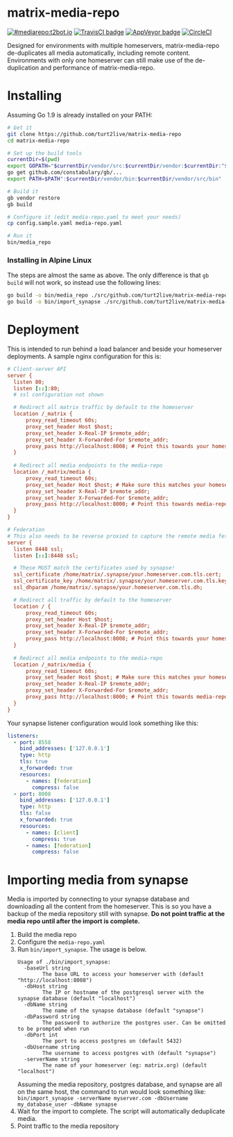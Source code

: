 # matrix-media-repo

[![#mediarepo:t2bot.io](https://img.shields.io/badge/matrix-%23mediarepo:t2bot.io-brightgreen.svg)](https://matrix.to/#/#mediarepo:t2bot.io)
[![TravisCI badge](https://travis-ci.org/turt2live/matrix-media-repo.svg?branch=master)](https://travis-ci.org/turt2live/matrix-media-repo)
[![AppVeyor badge](https://ci.appveyor.com/api/projects/status/github/turt2live/matrix-media-repo?branch=master&svg=true)](https://ci.appveyor.com/project/turt2live/matrix-media-repo)
[![CircleCI](https://circleci.com/gh/turt2live/matrix-media-repo/tree/master.svg?style=svg)](https://circleci.com/gh/turt2live/matrix-media-repo/tree/master)

Designed for environments with multiple homeservers, matrix-media-repo de-duplicates all media automatically, including remote content. Environments with only one homeserver can still make use of the de-duplication and performance of matrix-media-repo.

# Installing

Assuming Go 1.9 is already installed on your PATH:
```bash
# Get it
git clone https://github.com/turt2live/matrix-media-repo
cd matrix-media-repo

# Set up the build tools
currentDir=$(pwd)
export GOPATH="$currentDir/vendor/src:$currentDir/vendor:$currentDir:"$GOPATH
go get github.com/constabulary/gb/...
export PATH=$PATH":$currentDir/vendor/bin:$currentDir/vendor/src/bin"

# Build it
gb vendor restore
gb build

# Configure it (edit media-repo.yaml to meet your needs)
cp config.sample.yaml media-repo.yaml

# Run it
bin/media_repo
```

### Installing in Alpine Linux

The steps are almost the same as above. The only difference is that `gb build` will not work, so instead use the following lines:
```bash
go build -o bin/media_repo ./src/github.com/turt2live/matrix-media-repo/cmd/media_repo/
go build -o bin/import_synapse ./src/github.com/turt2live/matrix-media-repo/cmd/import_synapse/
```

# Deployment

This is intended to run behind a load balancer and beside your homeserver deployments. A sample nginx configuration for this is:

```ini
# Client-server API
server {
  listen 80;
  listen [::]:80;
  # ssl configuration not shown

  # Redirect all matrix traffic by default to the homeserver
  location /_matrix {
      proxy_read_timeout 60s;
      proxy_set_header Host $host;
      proxy_set_header X-Real-IP $remote_addr;
      proxy_set_header X-Forwarded-For $remote_addr;
      proxy_pass http://localhost:8008; # Point this towards your homeserver
  }
  
  # Redirect all media endpoints to the media-repo
  location /_matrix/media {
      proxy_read_timeout 60s;
      proxy_set_header Host $host; # Make sure this matches your homeserver in media-repo.yaml
      proxy_set_header X-Real-IP $remote_addr;
      proxy_set_header X-Forwarded-For $remote_addr;
      proxy_pass http://localhost:8000; # Point this towards media-repo
  }
}

# Federation
# This also needs to be reverse proxied to capture the remote media fetching from other servers
server {
  listen 8448 ssl;
  listen [::]:8448 ssl;

  # These MUST match the certificates used by synapse!
  ssl_certificate /home/matrix/.synapse/your.homeserver.com.tls.cert;
  ssl_certificate_key /home/matrix/.synapse/your.homeserver.com.tls.key;
  ssl_dhparam /home/matrix/.synapse/your.homeserver.com.tls.dh;

  # Redirect all traffic by default to the homeserver
  location / {
      proxy_read_timeout 60s;
      proxy_set_header Host $host;
      proxy_set_header X-Real-IP $remote_addr;
      proxy_set_header X-Forwarded-For $remote_addr;
      proxy_pass http://localhost:8008; # Point this towards your homeserver
  }
  
  # Redirect all media endpoints to the media-repo
  location /_matrix/media {
      proxy_read_timeout 60s;
      proxy_set_header Host $host; # Make sure this matches your homeserver in media-repo.yaml
      proxy_set_header X-Real-IP $remote_addr;
      proxy_set_header X-Forwarded-For $remote_addr;
      proxy_pass http://localhost:8000; # Point this towards media-repo
  }
}
```

Your synapse listener configuration would look something like this:
```yaml
listeners:
  - port: 8558
    bind_addresses: ['127.0.0.1']
    type: http
    tls: true
    x_forwarded: true
    resources:
      - names: [federation]
        compress: false
  - port: 8008
    bind_addresses: ['127.0.0.1']
    type: http
    tls: false
    x_forwarded: true
    resources:
      - names: [client]
        compress: true
      - names: [federation]
        compress: false
```

# Importing media from synapse

Media is imported by connecting to your synapse database and downloading all the content from the homeserver. This is so you have a backup of the media repository still with synapse. **Do not point traffic at the media repo until after the import is complete.**

1. Build the media repo
2. Configure the `media-repo.yaml`
3. Run `bin/import_synapse`. The usage is below. 
    ```
    Usage of ./bin/import_synapse:
      -baseUrl string
            The base URL to access your homeserver with (default "http://localhost:8008")
      -dbHost string
            The IP or hostname of the postgresql server with the synapse database (default "localhost")
      -dbName string
            The name of the synapse database (default "synapse")
      -dbPassword string
            The password to authorize the postgres user. Can be omitted to be prompted when run
      -dbPort int
            The port to access postgres on (default 5432)
      -dbUsername string
            The username to access postgres with (default "synapse")
      -serverName string
            The name of your homeserver (eg: matrix.org) (default "localhost")
    ```
    Assuming the media repository, postgres database, and synapse are all on the same host, the command to run would look something like: `bin/import_synapse -serverName myserver.com -dbUsername my_database_user -dbName synapse`
4. Wait for the import to complete. The script will automatically deduplicate media.
5. Point traffic to the media repository
